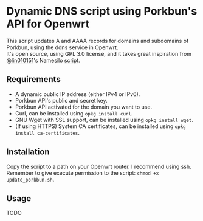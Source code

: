# Dynamic DNS script using Porkbun's API for Openwrt

This script updates A and AAAA records for domains and subdomains of Porkbun, using the ddns service in Openwrt.\
It's open source, using GPL 3.0 license, and it takes great inspiration from [@lin010151](https://github.com/lin010151)'s Namesilo [script](https://github.com/lin010151/ddns-scripts_namesilo).

## Requirements

- A dynamic public IP address (either IPv4 or IPv6).
- Porkbun API's public and secret key.
- Porkbun API activated for the domain you want to use.
- Curl, can be installed using `opkg install curl`.
- GNU Wget with SSL support, can be installed using `opkg install wget`.
- (If using HTTPS) System CA certificates, can be installed using `opkg install ca-certificates`.

## Installation

Copy the script to a path on your Openwrt router. I recommend using ssh. \
Remember to give execute permission to the script: `chmod +x update_porkbun.sh`.

## Usage

TODO
